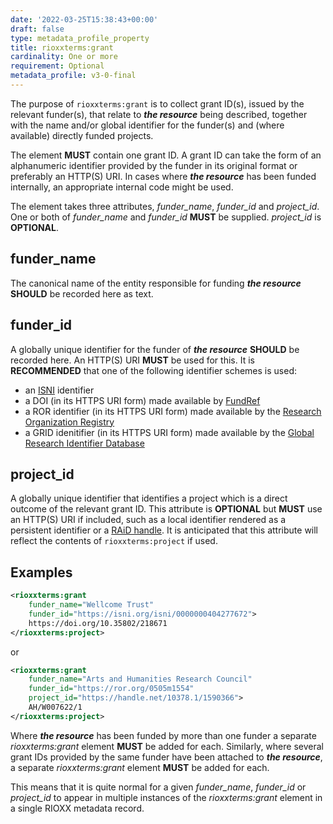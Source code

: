 ```yaml
---
date: '2022-03-25T15:38:43+00:00'
draft: false
type: metadata_profile_property
title: rioxxterms:grant
cardinality: One or more
requirement: Optional
metadata_profile: v3-0-final
---
```

The purpose of `rioxxterms:grant` is to collect grant ID(s), issued by the relevant funder(s), that relate to ***the resource*** being described, together with the name and/or global identifier for the funder(s) and (where available) directly funded projects.

The element **MUST** contain one grant ID. A grant ID can take the form of an alphanumeric identifier provided by the funder in its original format or preferably an HTTP(S) URI. In cases where ***the resource*** has been funded internally, an appropriate internal code might be used.

The element takes three attributes, *funder_name*, *funder_id* and *project_id*. One or both of *funder_name* and *funder_id* **MUST** be supplied. *project_id* is **OPTIONAL**.

## funder_name
The canonical name of the entity responsible for funding ***the resource*** **SHOULD** be recorded here as text.

## funder_id
A globally unique identifier for the funder of ***the resource*** **SHOULD** be recorded here. An HTTP(S) URI **MUST** be used for this. It is **RECOMMENDED** that one of the following identifier schemes is used:

* an [ISNI](https://isni.org) identifier
* a DOI (in its HTTPS URI form) made available by [FundRef](https://www.crossref.org/fundref/)
* a ROR identifier (in its HTTPS URI form) made available by the [Research Organization Registry](https://ror.org/)
* a GRID idenitifier (in its HTTPS URI form) made available by the [Global Research Identifier Database](https://www.grid.ac/) 

## project_id
A globally unique identifier that identifies a project which is a direct outcome of the relevant grant ID. This attribute is **OPTIONAL** but **MUST** use an HTTP(S) URI if included, such as a local identifier rendered as a persistent identifier or a [RAiD handle](https://www.raid.org.au). It is anticipated that this attribute will reflect the contents of `rioxxterms:project` if used. 

## Examples

```xml
<rioxxterms:grant
    funder_name="Wellcome Trust"
    funder_id="https://isni.org/isni/0000000404277672">
    https://doi.org/10.35802/218671
</rioxxterms:project>
```
or

```xml
<rioxxterms:grant
    funder_name="Arts and Humanities Research Council"
    funder_id="https://ror.org/0505m1554"
    project_id="https://handle.net/10378.1/1590366">
    AH/W007622/1
</rioxxterms:project>
```

Where ***the resource*** has been funded by more than one funder a separate *rioxxterms:grant* element **MUST** be added for each. Similarly, where several grant IDs provided by the same funder have been attached to ***the resource***, a separate *rioxxterms:grant* element **MUST** be added for each.

This means that it is quite normal for a given *funder_name*, *funder_id* or *project_id* to appear in multiple instances of the *rioxxterms:grant* element in a single RIOXX metadata record.
